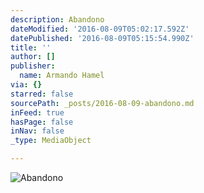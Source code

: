 ```yaml
---
description: Abandono
dateModified: '2016-08-09T05:02:17.592Z'
datePublished: '2016-08-09T05:15:54.990Z'
title: ''
author: []
publisher:
  name: Armando Hamel
via: {}
starred: false
sourcePath: _posts/2016-08-09-abandono.md
inFeed: true
hasPage: false
inNav: false
_type: MediaObject

---
```

![Abandono](https://the-grid-user-content.s3-us-west-2.amazonaws.com/dee64526-8c67-44c2-b327-648478c98c3c.jpg)